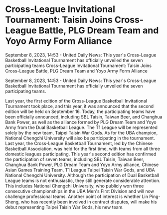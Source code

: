 #  Cross-League Invitational Tournament: Taisin Joins Cross-League Battle, PLG Dream Team and Yoyo Army Form Alliance

September 8, 2023, 14:53 - United Daily News: This year's Cross-League Basketball Invitational Tournament has officially unveiled the seven participating teams 
  Cross-League Invitational Tournament: Taisin Joins Cross-League Battle, PLG Dream Team and Yoyo Army Form Alliance

September 8, 2023, 14:53 - United Daily News: This year's Cross-League Basketball Invitational Tournament has officially unveiled the seven participating teams.

Last year, the first edition of the Cross-League Basketball Invitational Tournament took place, and this year, it was announced that the second edition will be held on September 16. Today, the participating teams have been officially announced, including SBL Taisin, Taiwan Beer, and Changhua Bank Power, as well as the alliance formed by PLG Dream Team and Yoyo Army from the Dual Basketball League. The T1 League will be represented solely by the new team, Taipei Taisin War Gods. As for the UBA champion, National Chengchi University will also be participating in the tournament. Last year, the Cross-League Basketball Tournament, led by the Chinese Basketball Association, was held for the first time, with teams from all three domestic leagues participating. This year's second edition has confirmed the participation of seven teams, including SBL Taisin, Taiwan Beer, Changhua Bank Power, PLG Dream Team and Yoyo Army alliance, Chinese Asian Games Training Team, T1 League Taipei Taisin War Gods, and UBA National Chengchi University. Although the participation of Dual Basketball League teams is not enthusiastic, they still generate considerable attention. This includes National Chengchi University, who publicly won three consecutive championships in the UBA Men's First Division and will now challenge professional teams. Another point of interest is whether Lin Ping-Sheng, who has recently been involved in contract disputes, will make his debut representing Taipei Taisin War Gods, his new team.